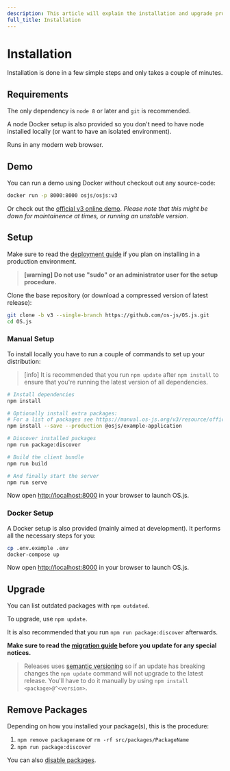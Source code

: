 ```yaml
---
description: This article will explain the installation and upgrade procedures.
full_title: Installation
---
```


# Installation

Installation is done in a few simple steps and only takes a couple of minutes.

## Requirements

The only dependency is `node 8` or later and `git` is recommended.

A node Docker setup is also provided so you don't need to have node installed locally (or want to have an isolated environment).

Runs in any modern web browser.

## Demo

You can run a demo using Docker without checkout out any source-code:

```bash
docker run -p 8000:8000 osjs/osjs:v3
```

Or check out the [official v3 online demo](https://demo.os-js.org/v3/). *Please note that this might be down for maintainence at times, or running an unstable version.*

## Setup

Make sure to read the [deployment guide](../guide/deploy/README.md) if you plan on installing in a production environment.

> **[warning] Do not use "sudo" or an administrator user for the setup procedure.**

Clone the base repository (or download a compressed version of latest release):

```bash
git clone -b v3 --single-branch https://github.com/os-js/OS.js.git
cd OS.js
```

### Manual Setup

To install locally you have to run a couple of commands to set up your distribution:

> [info] It is recommended that you run `npm update` after `npm install` to ensure that you're running the latest version of all dependencies.

```bash
# Install dependencies
npm install

# Optionally install extra packages:
# For a list of packages see https://manual.os-js.org/v3/resource/official/
npm install --save --production @osjs/example-application

# Discover installed packages
npm run package:discover

# Build the client bundle
npm run build

# And finally start the server
npm run serve
```

Now open [http://localhost:8000](http://localhost:8000) in your browser to launch OS.js.

### Docker Setup

A Docker setup is also provided (mainly aimed at development). It performs all the necessary steps for you:

```bash
cp .env.example .env
docker-compose up
```

Now open [http://localhost:8000](http://localhost:8000) in your browser to launch OS.js.

## Upgrade

You can list outdated packages with `npm outdated`.

To upgrade, use `npm update`.

It is also recommended that you run `npm run package:discover` afterwards.

**Make sure to read the [migration guide](../guide/deploy/README.md) before you update for any special notices.**

> Releases uses [semantic versioning](https://semver.org/) so if an update has breaking changes the `npm update` command will not upgrade to the latest release. You'll have to do it manually by using `npm install <package>@^<version>`.

## Remove Packages

Depending on how you installed your package(s), this is the procedure:

1. `npm remove packagename` or `rm -rf src/packages/PackageName`
2. `npm run package:discover`

You can also [disable packages](../guide/cli/README.md#disabling-packages).
